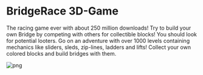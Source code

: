 # BridgeRace 3D-Game
The racing game ever with about 250 million downloads! Try to build your own Bridge by competing with others for collectible blocks! You should look for potential looters.  Go on an adventure with over 1000 levels containing mechanics like sliders, sleds, zip-lines, ladders and lifts! Collect your own colored blocks and build bridges with them.
  
![png](https://play-lh.googleusercontent.com/xbqelWKwfiDF_2hTzYY6kW3zn6hjeuQfCtJFHCUeGwklj3oysdKSOD_xd_ERsnZqLKM=w5120-h2880-rw)
